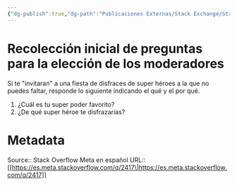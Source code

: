 ```yaml
---
{"dg-publish":true,"dg-path":"Publicaciones Externas/Stack Exchange/Stack Overflow en español/Stack Overflow en español Meta/es.meta.stackoverflow.com-2417.md","permalink":"/publicaciones-externas/stack-exchange/stack-overflow-en-espanol/stack-overflow-en-espanol-meta/es-meta-stackoverflow-com-2417/","title":"Recolección inicial de preguntas para la elección de los moderadores","hide":true,"noteIcon":"\"0\"","created":"2024-04-03T12:49:10.373-06:00","updated":"2024-04-05T16:44:01.787-06:00"}
---
```


# Recolección inicial de preguntas para la elección de los moderadores

Si te "invitaran" a una fiesta de disfraces de super héroes a la que no puedes faltar, responde lo siguiente indicando el qué y el por qué.

1. ¿Cuál es tu super poder favorito?
2. ¿De qué super héroe te disfrazarías?


# Metadata
Source:: Stack Overflow Meta en español
URL:: [[https://es.meta.stackoverflow.com/q/2417\|https://es.meta.stackoverflow.com/q/2417]]

